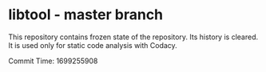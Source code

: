 # libtool - master branch

This repository contains frozen state of the repository.
Its history is cleared. It is used only for static code
analysis with Codacy.

Commit Time: 1699255908